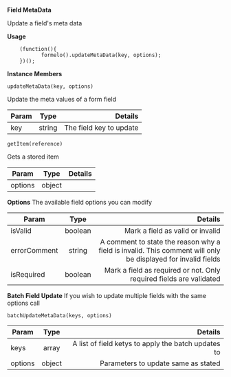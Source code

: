 **Field MetaData**

Update a field's meta data

**Usage**
```js+lineNumbers:true
    (function(){
           formelo().updateMetaData(key, options);
    })();
```
**Instance Members**

    updateMetaData(key, options)
Update the meta values of a form field

| Param        | Type           | Details  |
| ------------- |:-------------:| -----:|
| key     | string | The field key to update |

    getItem(reference)
    
Gets a stored item

| Param        | Type           | Details  |
| ------------- |:-------------:| -----:|
| options     |  object |   |


**Options**
The available field options you can modify


| Param        | Type           | Details  |
| ------------- |:-------------:| -----:|
| isValid     | boolean | Mark a field as valid or invalid |
| errorComment     | string | A comment to state the reason why a field is invalid. This comment will only be displayed for invalid fields |
| isRequired     | boolean | Mark a field as required or not. Only required fields are validated |

**Batch Field Update**
If you wish to update multiple fields with the same options call

    batchUpdateMetaData(keys, options)
    
| Param        | Type           | Details  |
| ------------- |:-------------:| -----:|
| keys     | array | A list of field ketys to apply the batch updates to |
| options     | object | Parameters to update same as stated  |
    
